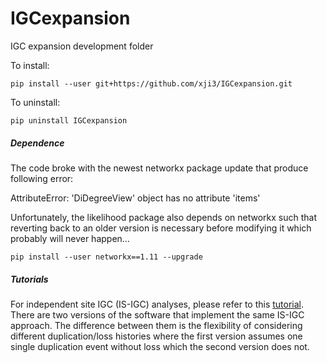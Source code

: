 # IGCexpansion
IGC expansion development folder

To install:

`
pip install --user git+https://github.com/xji3/IGCexpansion.git
`

To uninstall:

`
pip uninstall IGCexpansion
`

##### Dependence

The code broke with the newest networkx package update that produce following error:

AttributeError: 'DiDegreeView' object has no attribute 'items'

Unfortunately, the likelihood package also depends on networkx such that reverting back to an older version is necessary before modifying it which probably will never happen...

`
pip install --user networkx==1.11 --upgrade
` 


##### Tutorials

For independent site IGC (IS-IGC) analyses, please refer to this [tutorial](tutorials/IndependentSiteTutorial.md).  
There are two versions of the software that implement the same IS-IGC approach.  The difference between them is the flexibility of considering different duplication/loss histories where the first version assumes one single duplication event without loss which the second version does not.